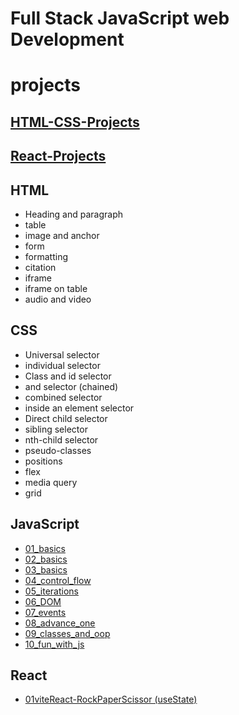# Full Stack JavaScript web Development

# projects

## [HTML-CSS-Projects](https://github.com/SudhanshuModi/fsjs/tree/main/HTML-CSS-Projects/)

## [React-Projects](https://github.com/SudhanshuModi/fsjs/tree/main/react-projects/)

## HTML

-   Heading and paragraph
-   table
-   image and anchor
-   form
-   formatting
-   citation
-   iframe
-   iframe on table
-   audio and video

## CSS

-   Universal selector
-   individual selector
-   Class and id selector
-   and selector (chained)
-   combined selector
-   inside an element selector
-   Direct child selector
-   sibling selector
-   nth-child selector
-   pseudo-classes
-   positions
-   flex
-   media query
-   grid

## JavaScript

-   [01_basics](https://github.com/SudhanshuModi/fsjs/tree/main/03_javascript/01_basics)
-   [02_basics](https://github.com/SudhanshuModi/fsjs/tree/main/03_javascript/02_basics)
-   [03_basics](https://github.com/SudhanshuModi/fsjs/tree/main/03_javascript/03_basics)
-   [04_control_flow](https://github.com/SudhanshuModi/fsjs/tree/main/03_javascript/04_control_flow)
-   [05_iterations](https://github.com/SudhanshuModi/fsjs/tree/main/03_javascript/05_iterations)
-   [06_DOM](https://github.com/SudhanshuModi/fsjs/tree/main/03_javascript/06_DOM)
-   [07_events](https://github.com/SudhanshuModi/fsjs/tree/main/03_javascript/07_events)
-   [08_advance_one](https://github.com/SudhanshuModi/fsjs/tree/main/03_javascript/08_advance_one)
-   [09_classes_and_oop](https://github.com/SudhanshuModi/fsjs/tree/main/03_javascript/09_classes_and_oop)
-   [10_fun_with_js](https://github.com/SudhanshuModi/fsjs/tree/main/03_javascript/10_fun_with_js)

## React

-   [01viteReact-RockPaperScissor (useState)](https://github.com/SudhanshuModi/fsjs/tree/main/04_react/01viteReact-RockPaperScissor)
